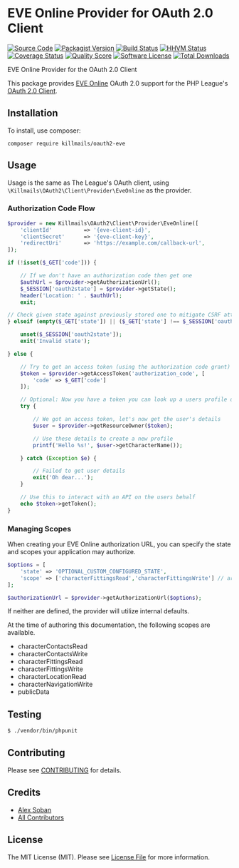 # EVE Online Provider for OAuth 2.0 Client
[![Source Code](http://img.shields.io/badge/source-killmails/oauth2--eve-blue.svg?style=flat-square)](https://github.com/killmails/oauth2-eve)
[![Packagist Version](https://img.shields.io/packagist/v/killmails/oauth2-eve.svg?style=flat-square)](https://packagist.org/packages/killmails/oauth2-eve)
[![Build Status](https://img.shields.io/travis/killmails/oauth2-eve/master.svg?style=flat-square)](https://travis-ci.org/killmails/oauth2-eve)
[![HHVM Status](https://img.shields.io/hhvm/killmails/oauth2-eve.svg?style=flat-square)](http://hhvm.h4cc.de/package/killmails/oauth2-eve)
[![Coverage Status](https://img.shields.io/scrutinizer/coverage/g/killmails/oauth2-eve.svg?style=flat-square)](https://scrutinizer-ci.com/g/killmails/oauth2-eve/code-structure)
[![Quality Score](https://img.shields.io/scrutinizer/g/killmails/oauth2-eve.svg?style=flat-square)](https://scrutinizer-ci.com/g/killmails/oauth2-eve)
[![Software License](https://img.shields.io/badge/license-MIT-brightgreen.svg?style=flat-square)](LICENSE)
[![Total Downloads](https://img.shields.io/packagist/dt/killmails/oauth2-eve.svg?style=flat-square)](https://packagist.org/packages/killmails/oauth2-eve)

EVE Online Provider for the OAuth 2.0 Client

This package provides [EVE Online](https://developers.eveonline.com) OAuth 2.0 support for the PHP League's [OAuth 2.0 Client](https://github.com/killmails/oauth2-eve).

## Installation

To install, use composer:

```
composer require killmails/oauth2-eve
```

## Usage

Usage is the same as The League's OAuth client, using `\Killmails\OAuth2\Client\Provider\EveOnline` as the provider.

### Authorization Code Flow

```php
$provider = new Killmails\OAuth2\Client\Provider\EveOnline([
    'clientId'          => '{eve-client-id}',
    'clientSecret'      => '{eve-client-key}',
    'redirectUri'       => 'https://example.com/callback-url',
]);

if (!isset($_GET['code'])) {

    // If we don't have an authorization code then get one
    $authUrl = $provider->getAuthorizationUrl();
    $_SESSION['oauth2state'] = $provider->getState();
    header('Location: ' . $authUrl);
    exit;

// Check given state against previously stored one to mitigate CSRF attack
} elseif (empty($_GET['state']) || ($_GET['state'] !== $_SESSION['oauth2state'])) {

    unset($_SESSION['oauth2state']);
    exit('Invalid state');

} else {

    // Try to get an access token (using the authorization code grant)
    $token = $provider->getAccessToken('authorization_code', [
        'code' => $_GET['code']
    ]);

    // Optional: Now you have a token you can look up a users profile data
    try {

        // We got an access token, let's now get the user's details
        $user = $provider->getResourceOwner($token);

        // Use these details to create a new profile
        printf('Hello %s!', $user->getCharacterName());

    } catch (Exception $e) {

        // Failed to get user details
        exit('Oh dear...');
    }

    // Use this to interact with an API on the users behalf
    echo $token->getToken();
}
```

### Managing Scopes

When creating your EVE Online authorization URL, you can specify the state and scopes your application may authorize.

```php
$options = [
    'state' => 'OPTIONAL_CUSTOM_CONFIGURED_STATE',
    'scope' => ['characterFittingsRead','characterFittingsWrite'] // array or string
];

$authorizationUrl = $provider->getAuthorizationUrl($options);
```
If neither are defined, the provider will utilize internal defaults.

At the time of authoring this documentation, the following scopes are available.

- characterContactsRead
- characterContactsWrite
- characterFittingsRead
- characterFittingsWrite
- characterLocationRead
- characterNavigationWrite
- publicData

## Testing

``` bash
$ ./vendor/bin/phpunit
```

## Contributing

Please see [CONTRIBUTING](https://github.com/killmails/oauth2-eve/blob/master/CONTRIBUTING.md) for details.


## Credits

- [Alex Soban](https://github.com/SobanVuex)
- [All Contributors](https://github.com/killmails/oauth2-eve/contributors)


## License

The MIT License (MIT). Please see [License File](https://github.com/killmails/oauth2-eve/blob/master/LICENSE) for more information.
